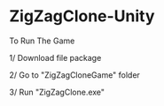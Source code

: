 # ZigZagClone-Unity

To Run The Game

1/ Download file package

2/ Go to "ZigZagCloneGame" folder

3/ Run "ZigZagClone.exe"
